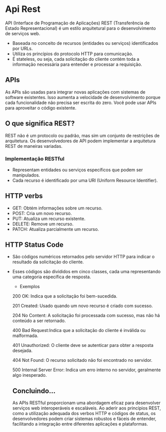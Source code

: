 # Api Rest 

API (Interface de Programação de Aplicações) REST (Transferência de Estado Representacional) é um estilo arquitetural para o desenvolvimento de serviços web.

* Baseada no conceito de recursos (entidades ou serviços) identificados por URLs.
* Utiliza os princípios do protocolo HTTP para comunicação.
* É stateless, ou seja, cada solicitação do cliente contém toda a informação necessária para entender e processar a requisição.

## APIs 

As APIs são usadas para integrar novas aplicações com sistemas de software existentes. Isso aumenta a velocidade de desenvolvimento porque cada funcionalidade não precisa ser escrita do zero. Você pode usar APIs para aproveitar o código existente.

## O que significa REST?

REST não é um protocolo ou padrão, mas sim um conjunto de restrições de arquitetura. Os desenvolvedores de API podem implementar a arquitetura REST de maneiras variadas.

### Implementação RESTful

* Representam entidades ou serviços específicos que podem ser manipulados.
* Cada recurso é identificado por uma URI (Uniform Resource Identifier).

## HTTP verbs

* GET: Obtém informações sobre um recurso.
* POST: Cria um novo recurso.
* PUT: Atualiza um recurso existente.
* DELETE: Remove um recurso.
* PATCH: Atualiza parcialmente um recurso.

## HTTP Status Code

* São códigos numéricos retornados pelo servidor HTTP para indicar o resultado da solicitação do cliente.
* Esses códigos são divididos em cinco classes, cada uma representando uma categoria específica de resposta. 

    * Exemplos
    
    200 OK: Indica que a solicitação foi bem-sucedida.
    
    201 Created: Usado quando um novo recurso é criado com sucesso.

    204 No Content: A solicitação foi processada com sucesso, mas não há conteúdo a ser retornado.
    
    400 Bad Request:Indica que a solicitação do cliente é inválida ou malformada.
    
    401 Unauthorized: O cliente deve se autenticar para obter a resposta desejada.

    404 Not Found: O recurso solicitado não foi encontrado no servidor.

    500 Internal Server Error: Indica um erro interno no servidor, geralmente algo inesperado.


    ## Concluindo...
    
    As APIs RESTful proporcionam uma abordagem eficaz para desenvolver serviços web interoperáveis e escaláveis. Ao aderir aos princípios REST, como a utilização adequada dos verbos HTTP e códigos de status, os desenvolvedores podem criar sistemas robustos e fáceis de entender, facilitando a integração entre diferentes aplicações e plataformas.
